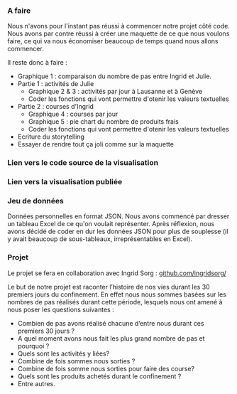 ### A faire

Nous n'avons pour l'instant pas réussi à commencer notre projet côté code. Nous avons par contre réussi à créer une maquette de ce que nous voulons faire, ce qui va nous économiser beaucoup de temps quand nous allons commencer.

Il reste donc à faire :

- Graphique 1 : comparaison du nombre de pas entre Ingrid et Julie.
- Partie 1 : activités de Julie
  - Graphique 2 & 3 : activités par jour à Lausanne et à Genève
  - Coder les fonctions qui vont permettre d'otenir les valeurs textuelles
- Partie 2 : courses d'Ingrid
  - Graphique 4 : courses par jour
  - Graphique 5 : pie chart du nombre de produits frais
  - Coder les fonctions qui vont permettre d'otenir les valeurs textuelles
- Ecriture du storytelling
- Essayer de rendre tout ça joli comme sur la maquette

### Lien vers le code source de la visualisation

### Lien vers la visualisation publiée

### Jeu de données

Données personnelles en format JSON. Nous avons commencé par dresser un tableau Excel de ce qu'on voulait représenter. Après réflexion, nous avons décidé de coder en dur les données JSON pour plus de souplesse (il y avait beaucoup de sous-tableaux, irreprésentables en Excel). 

### Projet

Le projet se fera en collaboration avec Ingrid Sorg : [github.com/ingridsorg/]()

Le but de notre projet est raconter l’histoire de nos vies durant les 30 premiers jours du confinement. En effet nous nous sommes basées sur les nombres de pas réalisés durant cette période, lesquels nous ont amené à nous poser les questions suivantes :

- Combien de pas avons réalisé chacune d’entre nous durant ces premiers 30 jours ?
- A quel moment avons nous fait les plus grand nombre de pas et pourquoi ?
- Quels sont les activités y liées?
- Combine de fois sommes nous sorties ?
- Combine de fois somme nous sorties pour faire des course?
- Quels sont les produits achetés durant le confinement ?
- Entre autres. 
